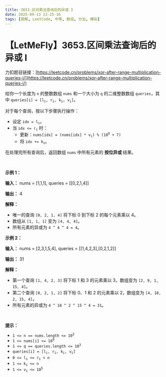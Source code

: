 ```yaml
---
title: 3653.区间乘法查询后的异或 I
date: 2025-09-13 13-25-16
tags: [题解, LeetCode, 中等, 数组, 分治, 模拟]
---
```


# 【LetMeFly】3653.区间乘法查询后的异或 I

力扣题目链接：[https://leetcode.cn/problems/xor-after-range-multiplication-queries-i/](https://leetcode.cn/problems/xor-after-range-multiplication-queries-i/)

<p>给你一个长度为 <code>n</code> 的整数数组 <code>nums</code> 和一个大小为 <code>q</code> 的二维整数数组 <code>queries</code>，其中 <code>queries[i] = [l<sub>i</sub>, r<sub>i</sub>, k<sub>i</sub>, v<sub>i</sub>]</code>。</p>

<p>对于每个查询，按以下步骤执行操作：</p>

<ul>
	<li>设定 <code>idx = l<sub>i</sub></code>。</li>
	<li>当 <code>idx &lt;= r<sub>i</sub></code> 时：
	<ul>
		<li>更新：<code>nums[idx] = (nums[idx] * v<sub>i</sub>) % (10<sup>9</sup> + 7)</code></li>
		<li>将 <code>idx += k<sub>i</sub></code>。</li>
	</ul>
	</li>
</ul>

<p>在处理完所有查询后，返回数组 <code>nums</code> 中所有元素的&nbsp;<strong>按位异或&nbsp;</strong>结果。</p>

<p>&nbsp;</p>

<p><strong class="example">示例 1：</strong></p>

<div class="example-block">
<p><strong>输入：</strong> <span class="example-io">nums = [1,1,1], queries = [[0,2,1,4]]</span></p>

<p><strong>输出：</strong> <span class="example-io">4</span></p>

<p><strong>解释：</strong></p>

<ul>
	<li>唯一的查询 <code>[0, 2, 1, 4]</code> 将下标&nbsp;0 到下标&nbsp;2 的每个元素乘以 4。</li>
	<li>数组从 <code>[1, 1, 1]</code> 变为 <code>[4, 4, 4]</code>。</li>
	<li>所有元素的异或为 <code>4 ^ 4 ^ 4 = 4</code>。</li>
</ul>
</div>

<p><strong class="example">示例 2：</strong></p>

<div class="example-block">
<p><strong>输入：</strong> <span class="example-io">nums = [2,3,1,5,4], queries = [[1,4,2,3],[0,2,1,2]]</span></p>

<p><strong>输出：</strong> <span class="example-io">31</span></p>

<p><strong>解释：</strong></p>

<ul>
	<li>第一个查询 <code>[1, 4, 2, 3]</code> 将下标&nbsp;1 和 3 的元素乘以 3，数组变为 <code>[2, 9, 1, 15, 4]</code>。</li>
	<li>第二个查询 <code>[0, 2, 1, 2]</code> 将下标&nbsp;0、1 和 2 的元素乘以 2，数组变为 <code>[4, 18, 2, 15, 4]</code>。</li>
	<li>所有元素的异或为 <code>4 ^ 18 ^ 2 ^ 15 ^ 4 = 31</code>。</li>
</ul>
</div>

<p>&nbsp;</p>

<p><strong>提示：</strong></p>

<ul>
	<li><code>1 &lt;= n == nums.length &lt;= 10<sup>3</sup></code></li>
	<li><code>1 &lt;= nums[i] &lt;= 10<sup>9</sup></code></li>
	<li><code>1 &lt;= q == queries.length &lt;= 10<sup>3</sup></code></li>
	<li><code>queries[i] = [l<sub>i</sub>, r<sub>i</sub>, k<sub>i</sub>, v<sub>i</sub>]</code></li>
	<li><code>0 &lt;= l<sub>i</sub> &lt;= r<sub>i</sub> &lt; n</code></li>
	<li><code>1 &lt;= k<sub>i</sub> &lt;= n</code></li>
	<li><code>1 &lt;= v<sub>i</sub> &lt;= 10<sup>5</sup></code></li>
</ul>


    